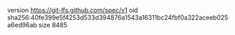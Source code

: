 version https://git-lfs.github.com/spec/v1
oid sha256:40fe399e5f4253d533d394876a1543a16311bc24fbf0a322aceeb025a6ed96ab
size 8485
